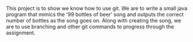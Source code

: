 This project is to show we know how to use git. We are to write a small java program that mimics the '99 bottles of beer' song and outputs the correct number of bottles as the song goes on. Along with creating the song, we are to use branching and other git commands to progress through the assignment.
